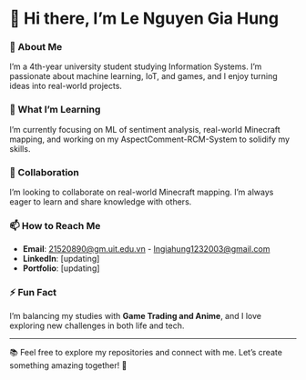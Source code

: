 # 👋 Hi there, I’m Le Nguyen Gia Hung  

### 👀 About Me  
I’m a 4th-year university student studying Information Systems. I’m passionate about machine learning, IoT, and games, and I enjoy turning ideas into real-world projects.  

### 🌱 What I’m Learning  
I’m currently focusing on ML of sentiment analysis, real-world Minecraft mapping, and working on my AspectComment-RCM-System to solidify my skills.  

### 💞️ Collaboration  
I’m looking to collaborate on real-world Minecraft mapping. I’m always eager to learn and share knowledge with others.  

### 📫 How to Reach Me  
- **Email**: 21520890@gm.uit.edu.vn - lngiahung1232003@gmail.com  
- **LinkedIn**: [updating]  
- **Portfolio**: [updating]  

### ⚡ Fun Fact  
I’m balancing my studies with **Game Trading and Anime**, and I love exploring new challenges in both life and tech.  

---

📚 Feel free to explore my repositories and connect with me. Let’s create something amazing together! 🚀
